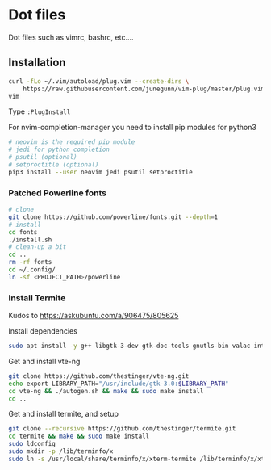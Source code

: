 # Dot files
Dot files such as vimrc, bashrc, etc....

## Installation

```bash
curl -fLo ~/.vim/autoload/plug.vim --create-dirs \
    https://raw.githubusercontent.com/junegunn/vim-plug/master/plug.vim
vim
````

Type `:PlugInstall`

For nvim-completion-manager you need to install pip modules for python3

```bash
# neovim is the required pip module
# jedi for python completion
# psutil (optional)
# setproctitle (optional)
pip3 install --user neovim jedi psutil setproctitle
```

### Patched Powerline fonts
```bash
# clone
git clone https://github.com/powerline/fonts.git --depth=1
# install
cd fonts
./install.sh
# clean-up a bit
cd ..
rm -rf fonts 
cd ~/.config/
ln -sf <PROJECT_PATH>/powerline
````

### Install Termite
Kudos to https://askubuntu.com/a/906475/805625

Install dependencies

```bash
sudo apt install -y g++ libgtk-3-dev gtk-doc-tools gnutls-bin valac intltool libpcre2-dev libglib3.0-cil-dev libgnutls28-dev libgirepository1.0-dev libxml2-utils gperf build-essential
`````

Get and install vte-ng

```bash
git clone https://github.com/thestinger/vte-ng.git
echo export LIBRARY_PATH="/usr/include/gtk-3.0:$LIBRARY_PATH"
cd vte-ng && ./autogen.sh && make && sudo make install 
cd ..
````

Get and install termite, and setup
```bash
git clone --recursive https://github.com/thestinger/termite.git
cd termite && make && sudo make install
sudo ldconfig
sudo mkdir -p /lib/terminfo/x
sudo ln -s /usr/local/share/terminfo/x/xterm-termite /lib/terminfo/x/xterm-termite
````
